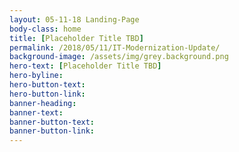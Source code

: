 ```yaml
---
layout: 05-11-18 Landing-Page
body-class: home
title: [Placeholder Title TBD]
permalink: /2018/05/11/IT-Modernization-Update/
background-image: /assets/img/grey.background.png
hero-text: [Placeholder Title TBD]
hero-byline:
hero-button-text: 
hero-button-link: 
banner-heading: 
banner-text: 
banner-button-text: 
banner-button-link: 
---
```

